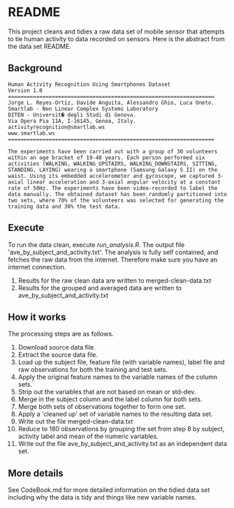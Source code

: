 # README
This project cleans and tidies a raw data set of mobile sensor that attempts to tie human activity to data recorded on sensors. Here is the abstract from the data set README.

## Background
```
Human Activity Recognition Using Smartphones Dataset
Version 1.0
==================================================================
Jorge L. Reyes-Ortiz, Davide Anguita, Alessandro Ghio, Luca Oneto.
Smartlab - Non Linear Complex Systems Laboratory
DITEN - Universit� degli Studi di Genova.
Via Opera Pia 11A, I-16145, Genoa, Italy.
activityrecognition@smartlab.ws
www.smartlab.ws
==================================================================

The experiments have been carried out with a group of 30 volunteers within an age bracket of 19-48 years. Each person performed six activities (WALKING, WALKING_UPSTAIRS, WALKING_DOWNSTAIRS, SITTING, STANDING, LAYING) wearing a smartphone (Samsung Galaxy S II) on the waist. Using its embedded accelerometer and gyroscope, we captured 3-axial linear acceleration and 3-axial angular velocity at a constant rate of 50Hz. The experiments have been video-recorded to label the data manually. The obtained dataset has been randomly partitioned into two sets, where 70% of the volunteers was selected for generating the training data and 30% the test data.
```

## Execute
To run the data clean, execute *run_analysis.R*. The output file 'ave_by_subject_and_activity.txt'. 
The analysis is fully self contained, and fetches the raw data from the internet. Therefore make sure you have an internet connection. 

1. Results for the raw clean data are written to merged-clean-data.txt
2. Results for the grouped and averaged data are written to ave_by_subject_and_activity.txt 

## How it works
The processing steps are as follows. 
1. Download source data file.
2. Extract the source data file. 
3. Load up the subject file, feature file (with variable names), label file and raw observations for both the training and test sets. 
4. Apply the original feature names to the variable names of the column sets. 
5. Strip out the variables that are not based on mean or std-dev. 
6. Merge in the subject column and the label column for both sets.
7. Merge both sets of observations together to form one set. 
8. Apply a 'cleaned up' set of variable names to the resulting data set. 
9. Write out the file merged-clean-data.txt
9. Reduce to 180 observations by grouping the set from step 8 by subject, activity label and mean of the numeric variables. 
10. Write out the file ave_by_subject_and_activity.txt as an independent data set. 

## More details
See CodeBook.md for more detailed information on the tidied data set including why the data is tidy and things like new variable names.  